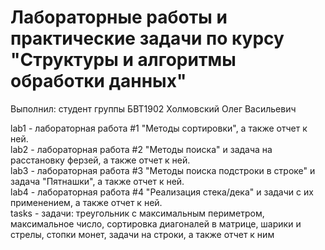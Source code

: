 # Лабораторные работы и практические задачи по курсу "Структуры и алгоритмы обработки данных"

Выполнил: студент группы БВТ1902 Холмовский Олег Васильевич

lab1 - лабораторная работа #1 "Методы сортировки", а также отчет к ней.  
lab2 - лабораторная работа #2 "Методы поиска" и задача на расстановку ферзей, а также отчет к ней.  
lab3 - лабораторная работа #3 "Методы поиска подстроки в строке" и задача "Пятнашки", а также отчет к ней.  
lab4 - лабораторная работа #4 "Реализация стека/дека" и задачи с их применением, а также отчет к ней.  
tasks - задачи: треугольник с максимальным периметром, максимальное число, сортировка диагоналей в матрице, шарики и стрелы, стопки монет, задачи на строки, а также отчет к ним
